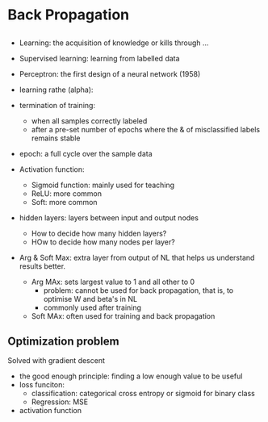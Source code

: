 # Back Propagation

## 
* Learning: the acquisition of knowledge or kills through ...
* Supervised learning: learning from labelled data
* Perceptron: the first design of a neural network (1958)

* learning rathe (alpha): 
* termination of training:
    - when all samples correctly labeled
    - after a pre-set number of epochs where the & of misclassified labels remains stable
* epoch: a full cycle over the sample data
* Activation function: 
    - Sigmoid function: mainly used for teaching
    - ReLU: more common
    - Soft: more common
* hidden layers: layers between input and output nodes
    - How to decide how many hidden layers?
    - HOw to decide how many nodes per layer?
* Arg & Soft Max: extra layer from output of NL that helps us understand results better.
    - Arg MAx: sets largest value to 1 and all other to 0
        - problem: cannot be used for back propagation, that is, to optimise W and beta's in NL
        - commonly used after training
    - Soft MAx:
        often used for training and back propagation

## Optimization problem
Solved with gradient descent
* the good enough principle: finding a low enough value to be useful
* loss funciton: 
    - classification: categorical cross entropy or sigmoid for binary class
    - Regression: MSE
* activation function